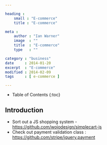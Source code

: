 ```yaml
---

heading :
    small : "E-commerce"
    title : "E-commerce"

meta :
    author : "Ian Warner"
    image  : ""
    title  : "E-commerce"
    type   : ""

category : "business"
date     : 2014-01-20
excerpt  : "E-commerce"
modified : 2014-02-09
tags     : [ e-commerce ]

---
```


* Table of Contents
{:toc}

## Introduction

* Sort out a JS shopping system - https://github.com/wojodesign/simplecart-js
* Check out payment validation class : https://github.com/stripe/jquery.payment